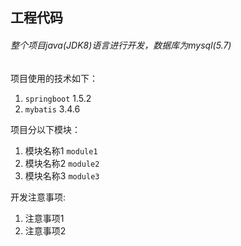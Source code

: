 ﻿## 工程代码

###### 整个项目java(JDK8)语言进行开发，数据库为mysql(5.7)

项目使用的技术如下：
1. `springboot` 1.5.2
1. `mybatis` 3.4.6

项目分以下模块：
1. 模块名称1 `module1`
1. 模块名称2 `module2`
1. 模块名称3 `module3`

开发注意事项:
1. 注意事项1
1. 注意事项2